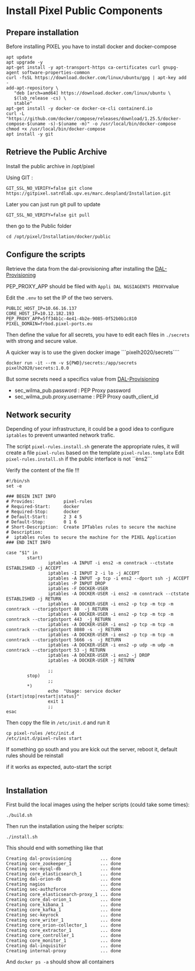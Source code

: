 # Install Pixel Public Components

## Prepare installation
Before installing PIXEL you have to install docker and docker-compose

```
apt update
apt upgrade -y
apt-get install -y apt-transport-https ca-certificates curl gnupg-agent software-properties-common
curl -fsSL https://download.docker.com/linux/ubuntu/gpg | apt-key add -
add-apt-repository \
   "deb [arch=amd64] https://download.docker.com/linux/ubuntu \
   $(lsb_release -cs) \
   stable"
apt-get install -y docker-ce docker-ce-cli containerd.io
curl -L "https://github.com/docker/compose/releases/download/1.25.5/docker-compose-$(uname -s)-$(uname -m)" -o /usr/local/bin/docker-compose
chmod +x /usr/local/bin/docker-compose
apt install -y git
```

## Retrieve the Public Archive
Install the public archive in /opt/pixel

Using GIT :
```
GIT_SSL_NO_VERIFY=false git clone https://gitpixel.satrdlab.upv.es/marc.despland/Installation.git
```

Later you can just run git pull to update
```
GIT_SSL_NO_VERIFY=false git pull
```

then go to the Public folder
```
cd /opt/pixel/Installation/docker/public
```

## Configure the scripts 

Retrieve the data from the dal-provisioning after installing the [DAL-Provisioning](../core/README.md#DAL-Provisioning)

PEP_PROXY_APP should be filed with ```Appli DAL NGSIAGENTS PROXY```value

Edit the ```.env``` to set the IP of the two servers.
```
PUBLIC_HOST_IP=10.66.16.137
CORE_HOST_IP=10.12.182.193
PEP_PROXY_APP=5ff34b1c-4e41-4b2e-9085-0f52b0b1c810
PIXEL_DOMAIN=frbod.pixel-ports.eu
```
 
 Then define the value for all secrets, you have to edit each files in ```./secrets``` with strong and secure value.

 A quicker way is to use the given docker image ```pixelh2020/secrets````

```
docker run -it --rm -v ${PWD}/secrets:/app/secrets pixelh2020/secrets:1.0.0
```

But some secrets need a specifics value from [DAL-Provisioning](../core/README.md#DAL-Provisioning)
* sec_wilma_pub.password : PEP Proxy password
* sec_wilma_pub.proxy.username : PEP Proxy oauth_client_id


## Network security

Depending of your infrastructure, it could be a good idea to configure ```iptables``` to prevent unwanted network trafic.

The script ```pixel-rules.install.sh``` generate the appropriate rules, it will create a file ```pixel-rules``` based on the template ```pixel-rules.template```
Edit ```pixel-rules.install.sh``` if the public interface is not ``èns2```

Verify the content of the file !!!

```
#!/bin/sh
set -e

### BEGIN INIT INFO
# Provides:           pixel-rules
# Required-Start:     docker
# Required-Stop:      docker
# Default-Start:      2 3 4 5
# Default-Stop:       0 1 6
# Short-Description:  Create IPTables rules to secure the machine
# Description:
#  iptables rules to secure the machine for the PIXEL Application
### END INIT INFO

case "$1" in
        start)
                iptables -A INPUT -i ens2 -m conntrack --ctstate ESTABLISHED -j ACCEPT
                iptables -I INPUT 2 -i lo -j ACCEPT
                iptables -A INPUT -p tcp -i ens2 --dport ssh -j ACCEPT
                iptables -P INPUT DROP
                iptables -F DOCKER-USER
                iptables -A DOCKER-USER -i ens2 -m conntrack --ctstate ESTABLISHED -j RETURN
                iptables -A DOCKER-USER -i ens2 -p tcp -m tcp -m conntrack --ctorigdstport 80  -j RETURN
                iptables -A DOCKER-USER -i ens2 -p tcp -m tcp -m conntrack --ctorigdstport 443  -j RETURN
                iptables -A DOCKER-USER -i ens2 -p tcp -m tcp -m conntrack --ctorigdstport 8080 -s  -j RETURN
                iptables -A DOCKER-USER -i ens2 -p tcp -m tcp -m conntrack --ctorigdstport 5666 -s  -j RETURN
                iptables -A DOCKER-USER -i ens2 -p udp -m udp -m conntrack --ctorigdstport 53 -j RETURN
                iptables -A DOCKER-USER -i ens2 -j DROP
                iptables -A DOCKER-USER -j RETURN
                   
                ;;
        stop)
                ;;
        *)
                echo  "Usage: service docker {start|stop|restart|status}"
                exit 1
                ;;
esac
```

Then copy the file in ```/etc/init.d``` and run it

```
cp pixel-rules /etc/init.d
/etc/init.d/pixel-rules start
```

If something go south and you are kick out the server, reboot it, default rules should be reinstall

if it works as expected, auto-start the script
```
```


## Installation

First build the local images using the helper scripts (could take some times):
```
./build.sh
```

Then run the installation using the helper scripts:
```
./install.sh
```

This should end with something like that
```
Creating dal-provisioning           ... done
Creating core_zookeeper_1           ... done
Creating sec-mysql-db               ... done
Creating core_elasticsearch_1       ... done
Creating dal-orion-db               ... done
Creating nagios                     ... done
Creating sec-authzforce             ... done
Creating core_elasticsearch-proxy_1 ... done
Creating core_dal-orion_1           ... done
Creating core_kibana_1              ... done
Creating core_kafka_1               ... done
Creating sec-keyrock                ... done
Creating core_writer_1              ... done
Creating core_orion-collector_1     ... done
Creating core_extractor_1           ... done
Creating core_controller_1          ... done
Creating core_monitor_1             ... done
Creating dal-inquisitor             ... done
Creating internal-proxy             ... done
```

And ```docker ps -a``` should show all containers 